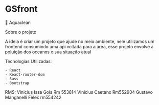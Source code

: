 # GSfront
🌊 Aquaclean

Sobre o projeto

A ideia é criar um projeto que ajude no meio ambiente, nele utilizamos um frontend consumindo uma api voltada para a área,
esse projeto envolve a poluição dos oceanos e sua situação atual

Tecnologias Utilizadas:

```
- React
- React-router-dom
- Sass
- Bootstrap
```
RMS:
Vinicius Issa Gois Rm 553814
Vinicius Caetano Rm552904
Gustavo Manganelli Felex rm554242
